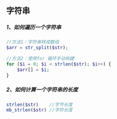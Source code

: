 ## 字符串

##### 1、如何遍历一个字符串

```php
//方法1：字符串转成数组
$arr = str_split($str);

//方法2：使用for 循环手动构建
for ($i = 0; $i < strlen($str); $i++) {
	$arr[] = $i;
}
```



##### 2、如何计算一个字符串的长度

```php
strlen($str)	//字节长度
mb_strlen($str) //字符长度
```



